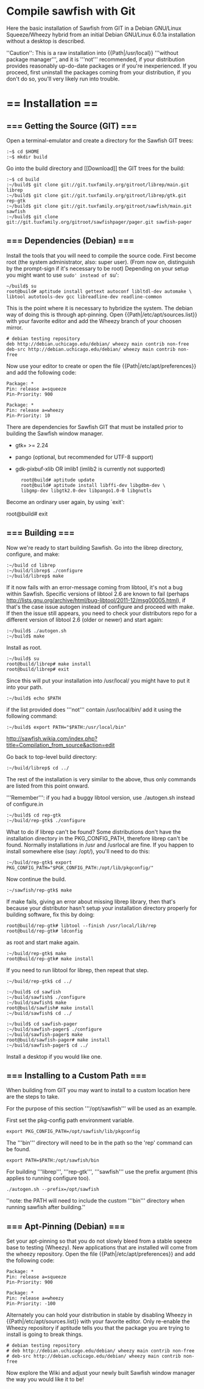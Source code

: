 Compile sawfish with Git
=======


Here the basic installation of Sawfish from GIT in a Debian GNU/Linux Squeeze/Wheezy hybrid from an initial Debian GNU/Linux 6.0.1a installation without a desktop is described.

''Caution'': This is a raw installation into {{Path|/usr/local}} '''without package manager''', and it is '''not''' recommended, if your distribution provides reasonably up-do-date packages or if you're inexperienced. If you proceed, first uninstall the packages coming from your distribution, if you don't do so, you'll very likely run into trouble.

# == Installation ==

## === Getting the Source (GIT) ===

Open a terminal-emulator and create a directory for the Sawfish GIT trees:

    :~$ cd $HOME
    :~$ mkdir build

Go into the build directory and [[Download]] the GIT trees for the build:

    :~$ cd build
    :~/build$ git clone git://git.tuxfamily.org/gitroot/librep/main.git librep
    :~/build$ git clone git://git.tuxfamily.org/gitroot/librep/gtk.git rep-gtk
    :~/build$ git clone git://git.tuxfamily.org/gitroot/sawfish/main.git sawfish
    :~/build$ git clone git://git.tuxfamily.org/gitroot/sawfishpager/pager.git sawfish-pager

## === Dependencies (Debian) ===

Install the tools that you will need to compile the source code. First become root (the system administrator, also: super user). (From now on, distinguish by the prompt-sign if it's necessary to be root) Depending on your setup you might want to use `sudo' instead of `su':

    ~/build$ su
    root@build# aptitude install gettext autoconf libltdl-dev automake \
    libtool autotools-dev gcc libreadline-dev readline-common

This is the point where it is necessary to hybridize the system. The debian way of doing this is through apt-pinning. Open {{Path|/etc/apt/sources.list}} with your favorite editor and add the Wheezy branch of your choosen mirror.

    # debian testing repository
    deb http://debian.uchicago.edu/debian/ wheezy main contrib non-free
    deb-src http://debian.uchicago.edu/debian/ wheezy main contrib non-free

Now use your editor to create or open the file {{Path|/etc/apt/preferences}} and add the following code:

    Package: *
    Pin: release a=squeeze
    Pin-Priority: 900
 
    Package: *
    Pin: release a=wheezy
    Pin-Priority: 10

There are dependencies for Sawfish GIT that must be installed prior to building the Sawfish window manager.

* gtk+ >= 2.24
* pango (optional, but recommended for UTF-8 support)
* gdk-pixbuf-xlib OR imlib1 (imlib2 is currently not supported)

        root@build# aptitude update
        root@build# aptitude install libffi-dev libgdbm-dev \
        libgmp-dev libgtk2.0-dev libpango1.0-0 libgnutls

Become an ordinary user again, by using `exit':

 root@build# exit

## === Building ===

Now we're ready to start building Sawfish. Go into the librep directory, configure, and make:

    :~/build cd librep
    :~/build/librep$ ./configure
    :~/build/librep$ make

If it now fails with an error-message coming from libtool, it's not a bug within Sawfish. Specific versions of libtool 2.6 are known to fail (perhaps http://lists.gnu.org/archive/html/bug-libtool/2011-12/msg00005.html), if that's the case issue autogen instead of configure and proceed with make. If then the issue still appears, you need to check your distributors repo for a different version of libtool 2.6 (older or newer) and start again:

    :~/build$ ./autogen.sh
    :~/build$ make

Install as root.

    :~/build$ su
    root@build/librep# make install
    root@build/librep# exit

Since this will put your installation into /usr/local/ you might have to put it into your path.

    :~/build$ echo $PATH

if the list provided does '''not''' contain /usr/local/bin/ add it using the following command:

    :~/build$ export PATH="$PATH:/usr/local/bin"

http://sawfish.wikia.com/index.php?title=Compilation_from_source&action=edit

Go back to top-level build directory:

    :~/build/librep$ cd ../

The rest of the installation is very similar to the above, thus only commands are listed from this point onward.

'''Remember''': if you had a buggy libtool version, use ./autogen.sh instead of configure.in

    :~/build$ cd rep-gtk
    :~/build/rep-gtk$ ./configure

What to do if librep can't be found? Some distributions don't have the installation directory in the PKG_CONFIG_PATH, therefore librep can't be found. Normally installations in /usr and /usrlocal are fine. If you happen to install somewhere else (say: /opt/), you'll need to do this:

    :~/build/rep-gtk$ export PKG_CONFIG_PATH="$PGK_CONFIG_PATH:/opt/lib/pkgconfig/"

Now continue the build.

    :~/sawfish/rep-gtk$ make

If make fails, giving an error about missing librep library, then that's because your distributor hasn't setup your installation directory properly for building software, fix this by doing:

    root@build/rep-gtk# libtool --finish /usr/local/lib/rep
    root@build/rep-gtk# ldconfig

as root and start make again.

    :~/build/rep-gtk$ make
    root@build/rep-gtk# make install

If you need to run libtool for librep, then repeat that step.

    :~/build/rep-gtk$ cd ../

    :~/build$ cd sawfish
    :~/build/sawfish$ ./configure
    :~/build/sawfish$ make
    root@build/sawfish# make install
    :~/build/sawfish$ cd ../

    :~/build$ cd sawfish-pager
    :~/build/sawfish-pager$ ./configure
    :~/build/sawfish-pager$ make
    root@build/sawfish-pager# make install
    :~/build/sawfish-pager$ cd ../

Install a desktop if you would like one.

## === Installing to a Custom Path ===

When building from GIT you may want to install to a custom location here are the steps to take.

For the purpose of this section '''/opt/sawfish''' will be used as an example.

First set the pkg-config path environment variable.

    export PKG_CONFIG_PATH=/opt/sawfish/lib/pkgconfig

The '''bin''' directory will need to be in the path so the 'rep' command can be found.

    export PATH=$PATH:/opt/sawfish/bin

For building '''librep''', '''rep-gtk''', '''sawfish''' use the prefix argument (this applies to running configure too).

    ./autogen.sh --prefix=/opt/sawfish

''note: the PATH will need to include the custom '''bin''' directory when running sawfish after building.''

## === Apt-Pinning (Debian) ===

Set your apt-pinning so that you do not slowly bleed from a stable sqeeze base to testing (Wheezy). New applications that are installed will come from the wheezy repository. Open the file {{Path|/etc/apt/preferences}} and add the following code:

    Package: *
    Pin: release a=squeeze
    Pin-Priority: 900
 
    Package: *
    Pin: release a=wheezy
    Pin-Priority: -100

Alternately you can hold your distribution in stable by disabling Wheezy in {{Path|/etc/apt/sources.list}} with your favorite editor. Only re-enable the Wheezy repository if aptitude tells you that the package you are trying to install is going to break things.

    # debian testing repository
    # deb http://debian.uchicago.edu/debian/ wheezy main contrib non-free
    # deb-src http://debian.uchicago.edu/debian/ wheezy main contrib non-free

Now explore the Wiki and adjust your newly built Sawfish window manager the way you would like it to be!

